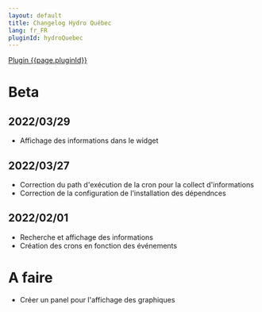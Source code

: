 ```yaml
---
layout: default
title: Changelog Hydro Québec
lang: fr_FR
pluginId: hydroQuebec
---
```


<div id="title">
<a href="../../../{{site.baseurl}}/{{page.pluginId}}/{{page.lang}}">Plugin {{page.pluginId}}</a>
</div>

# Beta

## 2022/03/29
- Affichage des informations dans le widget
  
## 2022/03/27
- Correction du path d'exécution de la cron pour la collect d'informations
- Correction de la configuration de l'installation des dépendnces
  
## 2022/02/01
- Recherche et affichage des informations
- Création des crons en fonction des événements

# A faire
- Créer un panel pour l'affichage des graphiques